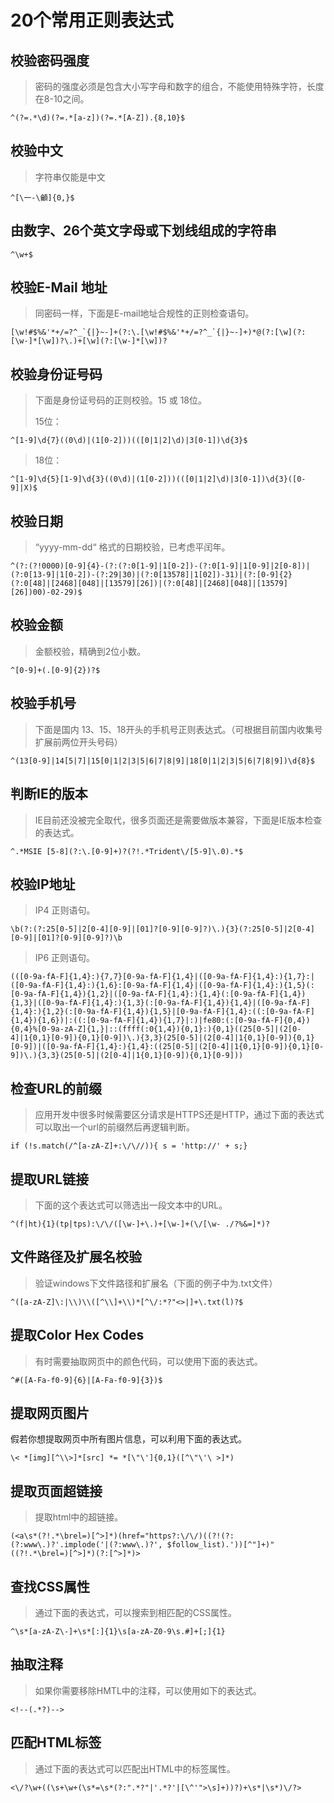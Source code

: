 # 20个常用正则表达式

## 校验密码强度

> 密码的强度必须是包含大小写字母和数字的组合，不能使用特殊字符，长度在8-10之间。

```
^(?=.*\d)(?=.*[a-z])(?=.*[A-Z]).{8,10}$
```

## 校验中文

> 字符串仅能是中文

```
^[\一-\龥]{0,}$
```

## 由数字、26个英文字母或下划线组成的字符串

```
^\w+$
```

## 校验E-Mail 地址

> 同密码一样，下面是E-mail地址合规性的正则检查语句。

```
[\w!#$%&'*+/=?^_`{|}~-]+(?:\.[\w!#$%&'*+/=?^_`{|}~-]+)*@(?:[\w](?:[\w-]*[\w])?\.)+[\w](?:[\w-]*[\w])?
```



## 校验身份证号码

> 下面是身份证号码的正则校验。15 或 18位。
>
> 15位：

```
^[1-9]\d{7}((0\d)|(1[0-2]))(([0|1|2]\d)|3[0-1])\d{3}$
```

> 18位：

```
^[1-9]\d{5}[1-9]\d{3}((0\d)|(1[0-2]))(([0|1|2]\d)|3[0-1])\d{3}([0-9]|X)$
```

## 校验日期

> “yyyy-mm-dd“ 格式的日期校验，已考虑平闰年。

```
^(?:(?!0000)[0-9]{4}-(?:(?:0[1-9]|1[0-2])-(?:0[1-9]|1[0-9]|2[0-8])|(?:0[13-9]|1[0-2])-(?:29|30)|(?:0[13578]|1[02])-31)|(?:[0-9]{2}(?:0[48]|[2468][048]|[13579][26])|(?:0[48]|[2468][048]|[13579][26])00)-02-29)$
```

## 校验金额

>  金额校验，精确到2位小数。

```
^[0-9]+(.[0-9]{2})?$
```

## 校验手机号

> 下面是国内 13、15、18开头的手机号正则表达式。（可根据目前国内收集号扩展前两位开头号码）

```
^(13[0-9]|14[5|7]|15[0|1|2|3|5|6|7|8|9]|18[0|1|2|3|5|6|7|8|9])\d{8}$
```

## 判断IE的版本

> IE目前还没被完全取代，很多页面还是需要做版本兼容，下面是IE版本检查的表达式。

```
^.*MSIE [5-8](?:\.[0-9]+)?(?!.*Trident\/[5-9]\.0).*$
```

## 校验IP地址

> IP4 正则语句。

```
\b(?:(?:25[0-5]|2[0-4][0-9]|[01]?[0-9][0-9]?)\.){3}(?:25[0-5]|2[0-4][0-9]|[01]?[0-9][0-9]?)\b
```

> IP6 正则语句。

```
(([0-9a-fA-F]{1,4}:){7,7}[0-9a-fA-F]{1,4}|([0-9a-fA-F]{1,4}:){1,7}:|([0-9a-fA-F]{1,4}:){1,6}:[0-9a-fA-F]{1,4}|([0-9a-fA-F]{1,4}:){1,5}(:[0-9a-fA-F]{1,4}){1,2}|([0-9a-fA-F]{1,4}:){1,4}(:[0-9a-fA-F]{1,4}){1,3}|([0-9a-fA-F]{1,4}:){1,3}(:[0-9a-fA-F]{1,4}){1,4}|([0-9a-fA-F]{1,4}:){1,2}(:[0-9a-fA-F]{1,4}){1,5}|[0-9a-fA-F]{1,4}:((:[0-9a-fA-F]{1,4}){1,6})|:((:[0-9a-fA-F]{1,4}){1,7}|:)|fe80:(:[0-9a-fA-F]{0,4}){0,4}%[0-9a-zA-Z]{1,}|::(ffff(:0{1,4}){0,1}:){0,1}((25[0-5]|(2[0-4]|1{0,1}[0-9]){0,1}[0-9])\.){3,3}(25[0-5]|(2[0-4]|1{0,1}[0-9]){0,1}[0-9])|([0-9a-fA-F]{1,4}:){1,4}:((25[0-5]|(2[0-4]|1{0,1}[0-9]){0,1}[0-9])\.){3,3}(25[0-5]|(2[0-4]|1{0,1}[0-9]){0,1}[0-9]))
```

## 检查URL的前缀

> 应用开发中很多时候需要区分请求是HTTPS还是HTTP，通过下面的表达式可以取出一个url的前缀然后再逻辑判断。

```
if (!s.match(/^[a-zA-Z]+:\/\//)){ s = 'http://' + s;}
```



## 提取URL链接

> 下面的这个表达式可以筛选出一段文本中的URL。

```
^(f|ht){1}(tp|tps):\/\/([\w-]+\.)+[\w-]+(\/[\w- ./?%&=]*)?
```



## 文件路径及扩展名校验

>  验证windows下文件路径和扩展名（下面的例子中为.txt文件）

```
^([a-zA-Z]\:|\\)\\([^\\]+\\)*[^\/:*?"<>|]+\.txt(l)?$
```



## 提取Color Hex Codes

> 有时需要抽取网页中的颜色代码，可以使用下面的表达式。

```
^#([A-Fa-f0-9]{6}|[A-Fa-f0-9]{3})$
```



## 提取网页图片

假若你想提取网页中所有图片信息，可以利用下面的表达式。

```
\< *[img][^\\>]*[src] *= *[\"\']{0,1}([^\"\'\ >]*)
```



## 提取页面超链接

> 提取html中的超链接。

```
(<a\s*(?!.*\brel=)[^>]*)(href="https?:\/\/)((?!(?:(?:www\.)?'.implode('|(?:www\.)?', $follow_list).'))[^"]+)"((?!.*\brel=)[^>]*)(?:[^>]*)>
```



## 查找CSS属性

> 通过下面的表达式，可以搜索到相匹配的CSS属性。

```
^\s*[a-zA-Z\-]+\s*[:]{1}\s[a-zA-Z0-9\s.#]+[;]{1}
```



## 抽取注释

> 如果你需要移除HMTL中的注释，可以使用如下的表达式。

```
<!--(.*?)-->
```



## 匹配HTML标签

> 通过下面的表达式可以匹配出HTML中的标签属性。

```
<\/?\w+((\s+\w+(\s*=\s*(?:".*?"|'.*?'|[\^'">\s]+))?)+\s*|\s*)\/?>
```

